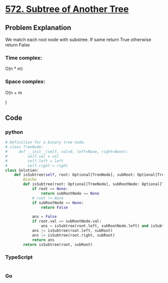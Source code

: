 # [572. Subtree of Another Tree](https://leetcode.cn/problems/subtree-of-another-tree/description/?envType=daily-question&envId=2024-08-04)



## Problem Explanation
We match each root node with substree. If same return True otherwise return False
### Time complex:
O(n * m)
### Space complex:
O(n + m





















































)
## Code

### python
```python
# Definition for a binary tree node.
# class TreeNode:
#     def __init__(self, val=0, left=None, right=None):
#         self.val = val
#         self.left = left
#         self.right = right
class Solution:
    def isSubtree(self, root: Optional[TreeNode], subRoot: Optional[TreeNode]) -> bool:
        @cache
        def isSubtree(root: Optional[TreeNode], subRootNode: Optional[TreeNode]) -> bool:   
            if root == None:
                return subRootNode == None
            # root != None
            if subRootNode == None:
                return False
            
            ans = False
            if root.val == subRootNode.val:
                ans = isSubtree(root.left, subRootNode.left) and isSubtree(root.right, subRootNode.right)
            ans |= isSubtree(root.left, subRoot)
            ans |= isSubtree(root.right, subRoot)
            return ans
        return isSubtree(root, subRoot)


```

### TypeScript
```TypeScript


```

### Go
```go
```